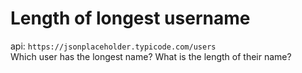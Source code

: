# Length of longest username

api: ```https://jsonplaceholder.typicode.com/users```  
Which user has the longest name? What is the length of their name?
